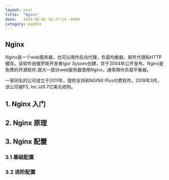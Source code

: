 ```yaml
---
layout: post
title:  "Nginx"
date:   2024-08-01 18:27:14 -0400
category: middle
---
```




## Nginx

Nginx是一个web服务器，也可以用作反向代理，负载均衡器，邮件代理和HTTP缓存。该软件由俄罗斯开发者Igor Sysoev创建，并于2004年公开发布。Nginx是免费的开源软件,很大一部分web服务器使用Nginx，通常用作负载平衡器。

一家同名的公司成立于2011年，提供支持和NGINX Plus付费软件。2019年3月，该公司被F5, Inc.以6.7亿美元收购。

## 1. Nginx 入门



## 2. Nginx 原理



## 3. Nginx 配置

### 3.1 基础配置

### 3.2 进阶配置

